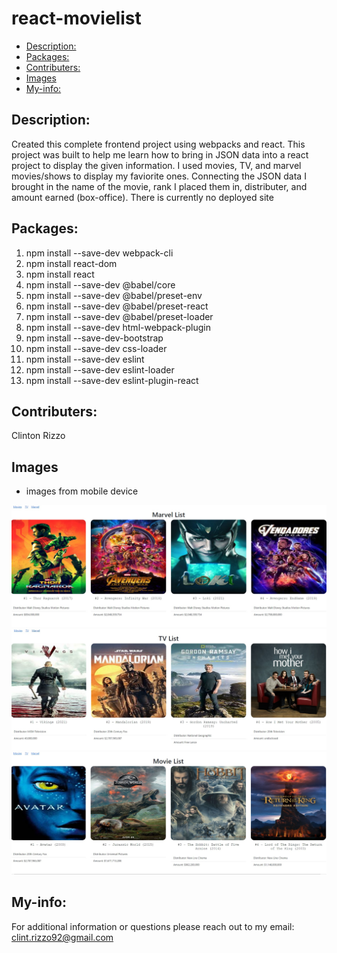 # react-movielist

- [Description:](#description)
- [Packages:](#packages)
- [Contributers:](#contributers)
- [Images](#videos)
- [My-info:](#my-info)
    
## Description:

Created this complete frontend project using webpacks and react. This project was built to help me learn how to bring in JSON data into a react project to display the given information. I used movies, TV, and marvel movies/shows to display my faviorite ones. Connecting the JSON data I brought in the name of the movie, rank I placed them in, distributer, and amount earned (box-office). There is currently no deployed site

## Packages:
1. npm install --save-dev webpack-cli
2. npm install react-dom
3. npm install react
4. npm install --save-dev @babel/core
5. npm install --save-dev @babel/preset-env
6. npm install --save-dev @babel/preset-react
7. npm install --save-dev @babel/preset-loader
8. npm install --save-dev html-webpack-plugin
9. npm install --save-dev-bootstrap
10. npm install --save-dev css-loader
11. npm install --save-dev eslint
12. npm install --save-dev eslint-loader
13. npm install --save-dev eslint-plugin-react

    
## Contributers:
Clinton Rizzo
    
## Images
- images from mobile device
<div flexbox='column'>
<img src ='src/media/readme/marvel.jpg'>
<img src = 'src/media/readme/tv.jpg'>
<img src ='src/media/readme/movies.jpg'>
<div>

## My-info:

For additional information or questions please reach out to my email: clint.rizzo92@gmail.com
